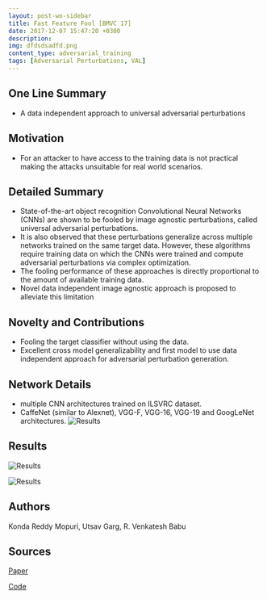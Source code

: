 ```yaml
---
layout: post-wo-sidebar
title: Fast Feature Fool [BMVC 17]
date: 2017-12-07 15:47:20 +0300
description: 
img: dfdsdsadfd.png
content_type: adversarial_training
tags: [Adversarial Perturbations, VAL]
---
```



## One Line Summary
* A data independent approach to universal adversarial perturbations

## Motivation
* For an attacker to have access to the training data is not practical making the attacks unsuitable for real world scenarios.

## Detailed Summary
* State-of-the-art object recognition Convolutional Neural Networks (CNNs) are shown to be fooled by image agnostic perturbations, called universal adversarial perturbations.
* It is also observed that these perturbations generalize across multiple networks trained on the same target data. However, these algorithms require training data on which the CNNs
were trained and compute adversarial perturbations via complex optimization. 
* The fooling performance of these approaches is directly proportional to the amount of available training data.
* Novel data independent image agnostic approach is proposed to alleviate this limitation

## Novelty and Contributions
* Fooling the target classifier without using the data.
* Excellent cross model generalizability and first model to use data independent approach for adversarial perturbation generation.


## Network Details

* multiple CNN architectures trained on ILSVRC dataset.
* CaffeNet (similar to Alexnet), VGG-F, VGG-16, VGG-19 and GoogLeNet architectures.
![Results]({{site.baseurl}}/assets/img/dfddd4425q24.png)

## Results
![Results]({{site.baseurl}}/assets/img/dfdsdsadfd.png)


![Results]({{site.baseurl}}/assets/img/dsfaddafddf.png)

## Authors
Konda Reddy Mopuri, Utsav Garg, R. Venkatesh Babu

## Sources
[Paper](https://arxiv.org/abs/1707.05572)

[Code](https://github.com/utsavgarg/fast-feature-fool)
